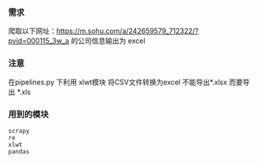 ### 需求
爬取以下网址：https://m.sohu.com/a/242659579_712322/?pvid=000115_3w_a 的公司信息输出为 excel 

### 注意

在pipelines.py 下利用 xlwt模块 将CSV文件转换为excel 不能导出*.xlsx 而要导出 *.xls

### 用到的模块
    scrapy
    re
    xlwt
    pandas
